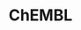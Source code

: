 ---
layout: default
bigquery: https://console.cloud.google.com/bigquery?p=patents-public-data&d=ebi_chembl&page=dataset
citation: '"The ChEMBL database in 2017." Anna Gaulton, Anne Hersey, Michał Nowotka,
  A Patrícia Bento, Jon Chambers, David Mendez, Prudence Mutowo, Francis Atkinson,
  Louisa J Bellis, Elena Cibrián-Uhalte, Mark Davies, Nathan Dedman, Anneli Karlsson,
  María Paula Magariños, John P Overington, George Papadatos, Ines Smit, Andrew R
  Leach Nucleic acids Research (2017) 45 (Database Issue), D945-D954'
contributors: European Bioinformatics Institute
cost: None
description: ChEMBL Data is a manually curated database of small molecules used in
  drug discovery, including information about existing patented drugs.
documentation: 'schema: https://www.ebi.ac.uk/chembl/db_schema


  '
last_edit: 04/07/2022, 19:07:55
location: https://console.cloud.google.com/marketplace/product/google_patents_public_datasets/chembl
maintained_by: EMBL-EBI, an outstation of European Molecular Biology Laboratory
related_publications: '

  ChEMBL: towards direct deposition of bioassay data.


  Mendez D, Gaulton A, Bento AP, Chambers J, De Veij M, Félix E, Magariños MP, Mosquera
  JF, Mutowo P, Nowotka M, Gordillo-Marañón M, Hunter F, Junco L, Mugumbate G, Rodriguez-Lopez
  M, Atkinson F, Bosc N, Radoux CJ, Segura-Cabrera A, Hersey A, Leach AR.


  — Nucleic Acids Res. 2019; 47(D1):D930-D940. doi: 10.1093/nar/gky1075

  '
schema_fields:
- cell_name
- polymer_flag
- relationship
- confidence_score
- molsyn_id
- ingredient
- mc_target_accession
- type
- parent_id
- first_in_class
- level2
- site_id
- cellosaurus_id
- clo_id
- bei
- idx
- alert_set_id
- assay_id
- molregno
- stem
- chebi_par_id
- component_synonym
- smid
- assay_test_type
- structure_type
- relationship_desc
- topical
- hbd
- warnref_id
- patent_id
- component_id
- num_ro5_violations
- short_name
- assay_subcellular_fraction
- heavy_atoms
- uberon_id
- acd_most_bpka
- issue
- domain_description
- parenteral
- src_description
- l8
- creation_date
- metref_id
- molecular_mechanism
- bao_endpoint
- strength
- cx_logp
- binding_site_comment
- parameter_value
- class_level
- parent_go_id
- patent_expire_date
- dosed_ingredient
- rtb
- updated_on
- met_conversion
- ro3_pass
- log_id
- aromatic_rings
- qudt_units
- mechanism_of_action
- path
- as_id
- tax_id
- confidence
- assay_type
- usan_stem
- standard_units
- route
- action_type
- inorganic_flag
- molecular_species
- mec_id
- description
- entity_type
- availability_type
- ddd_id
- target_desc
- bao_id
- l4
- standard_inchi_key
- tissue_id
- num_alerts
- mc_target_name
- source_domain_id
- source
- canonical_smiles
- stem_class
- cell_description
- domain_name
- mol_frac_id
- tid
- enzyme_tid
- actsm_id
- efo_term
- uo_units
- version
- targcomp_id
- alogp
- doi
- met_comment
- withdrawn_class
- rgid
- withdrawn_year
- l7
- authors
- component_type
- le
- cx_most_apka
- prod_pat_id
- level4
- applicant_full_name
- warning_description
- ddd_admr
- hrac_code
- therapeutic_flag
- pchembl_value
- drug_substance_flag
- usan_substem
- assay_param_id
- sitecomp_id
- aspect
- parent_molregno
- assay_cell_type
- bao_format
- compound_key
- ref_url
- oral
- biocomp_id
- published_units
- db_version
- updated_by
- species_group_flag
- journal
- level3_description
- published_relation
- max_phase
- cpd_str_alert_id
- activity_comment
- mesh_heading
- ddd_units
- l2
- acd_logd
- domain_type
- site_residues
- hba_lipinski
- std_act_id
- max_phase_for_ind
- mecref_id
- black_box_warning
- comp_class_id
- job_id
- definition
- cell_id
- units
- natural_product
- qed_weighted
- alert_id
- previous_company
- trade_name
- psa
- curated_by
- related_tid
- standard_text_value
- normal_range_min
- last_active
- pathway_key
- orig_description
- published_type
- standard_type
- result_flag
- ass_cls_map_id
- molfile
- pathway_id
- mutation
- doc_type
- withdrawn_reason
- mw_monoisotopic
- aidx
- frac_class_id
- delist_flag
- submission_date
- src_assay_id
- name
- alert_name
- db_source
- disease_efficacy
- mc_organism
- synonyms
- class_type
- hbd_lipinski
- variant_id
- prediction_method
- withdrawn_flag
- ap_id
- selectivity_comment
- major_class
- title
- patent_no
- ad_type
- mc_target_type
- standard_relation
- usan_stem_id
- indref_id
- protein_class_desc
- assay_desc
- accession
- level3
- activity_id
- enzyme_name
- full_mwt
- approval_date
- assay_class_id
- hba
- mol_hrac_id
- drug_product_flag
- ref_type
- volume
- patent_use_code
- compd_id
- potential_duplicate
- atc_code
- tbl
- country
- first_approval
- sequence_md5sum
- caloha_id
- value
- predbind_id
- drug_record_id
- data_validity_comment
- product_id
- src_id
- go_id
- syn_type
- parent_type
- ridx
- helm_notation
- withdrawn_country
- molecule_type
- downgraded
- assay_tissue
- cx_most_bpka
- entity_id
- sequence
- ref_id
- assay_organism
- lle
- isoform
- level1_description
- text_value
- last_page
- assay_strain
- target_type
- comments
- chirality
- parameter_type
- target_mapping
- cell_source_organism
- metabolite_record_id
- relation
- drugind_id
- abstract
- mechanism_comment
- upper_value
- research_stem
- l1
- mol_atc_id
- label
- homologue
- cidx
- active_ingredient
- bto_id
- compound_name
- oc_id
- mol_irac_id
- warning_class
- num_lipinski_ro5_violations
- standard_value
- innovator_company
- pref_name
- cl_lincs_id
- level1
- first_page
- priority
- src_short_name
- record_id
- status
- usan_year
- assay_tax_id
- frac_code
- cell_source_tissue
- standard_flag
- cell_source_tax_id
- relationship_type
- hrac_class_id
- publication_number
- cx_logd
- normal_range_max
- full_molformula
- compsyn_id
- prodrug
- year
- l6
- end_position
- formulation_id
- assay_source
- activity_count
- mw_freebase
- warning_country
- res_stem_id
- start_position
- protein_class_id
- level5
- met_id
- warning_year
- pubmed_id
- co_stem_id
- src_compound_id
- direct_interaction
- protclasssyn_id
- efo_id
- annotation
- standard_upper_value
- sei
- published_value
- chembl_id
- cell_ontology_id
- standard_inchi
- irac_code
- comp_go_id
- indication_class
- who_extra
- set_name
- warning_type
- level2_description
- dosage_form
- l3
- site_name
- stat
- mesh_id
- mc_tax_id
- substrate_record_id
- targrel_id
- smarts
- assay_category
- curation_comment
- l5
- subgroup
- doc_id
- ddd_comment
- acd_logp
- active_molregno
- toid
- usan_stem_definition
- irac_class_id
- organism
- tid_fixed
- who_name
- domain_id
- protein_class_synonym
- company
- nda_type
- ddd_value
- level4_description
- acd_most_apka
- warning_id
shortname: chembl
tags:
- biotechnology
- health
- chemical
- bioinformatics
- medical
terms_of_use: CC BY-SA 3.0
title: ChEMBL
uuid: e232a192-965c-4ec9-904c-155b6dfe56c5
---